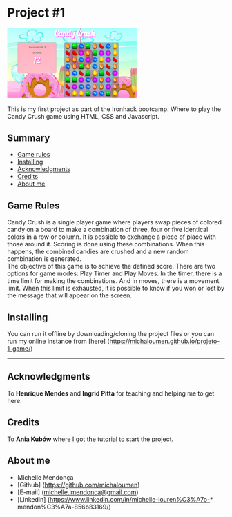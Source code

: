 # Project #1
<img src="Captura de tela de 2021-02-24 14-54-44.png" width="300">

This is my first project as part of the Ironhack bootcamp. Where to play the Candy Crush game using HTML, CSS and Javascript.

## Summary 
- [Game rules](#game-rules)
- [Installing](#installing)
- [Acknowledgments](#acknowledgments)
- [Credits](#credits)
- [About me](#about-me)


## Game Rules
Candy Crush is a single player game where players swap pieces of colored candy on a board to make a combination of three, four or five identical colors in a row or column. It is possible to exchange a piece of place with those around it. Scoring is done using these combinations. When this happens, the combined candies are crushed and a new random combination is generated.<br>
The objective of this game is to achieve the defined score. There are two options for game modes: Play Timer and Play Moves. In the timer, there is a time limit for making the combinations. And in moves, there is a movement limit. When this limit is exhausted, it is possible to know if you won or lost by the message that will appear on the screen.

## Installing
You can run it offline by downloading/cloning the project files or you can run my online instance from [here] (https://michaloumen.github.io/projeto-1-game/)

----------------------------
## Acknowledgments 
To **Henrique Mendes** and **Ingrid Pitta** for teaching and helping me to get here.

## Credits 
To **Ania Kubów** where I got the tutorial to start the project.

## About me  
* Michelle Mendonça 
* [Github] (https://github.com/michaloumen)
* [E-mail] (michelle.lmendonca@gmail.com)
* [Linkedin] (https://www.linkedin.com/in/michelle-louren%C3%A7o-* mendon%C3%A7a-856b83169/)

